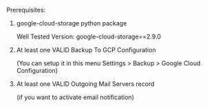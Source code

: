 Prerequisites:
1. google-cloud-storage python package

   Well Tested Version: google-cloud-storage==2.9.0


2. At least one VALID Backup To GCP Configuration 
   
   (You can setup it in this menu Settings > Backup > Google Cloud Configuration)


3. At least one VALID Outgoing Mail Servers record 

   (if you want to activate email notification)